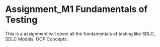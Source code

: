 # Assignment_M1 Fundamentals of Testing 
This is a assignment will cover all the fundamentals of testing like SDLC, SDLC Models, OOP Concepts.
